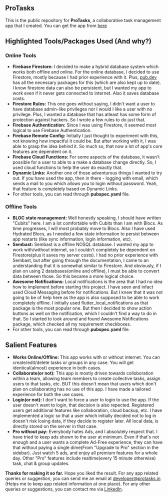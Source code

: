 <b><h2> ProTasks </h2> </b> 

This is the public repository for <b>ProTasks</b>, a collaborative task management app that I created. You can get the app from [here](https://play.google.com/store/apps/details?id=com.application.protasks.beta)

<b><h2> Highlighted Tools/Packages Used (And why?)</h2></b> 

<b><h3> Online Tools</h3></b>

- <b> Firebase Firestore:</b> I decided to make a hybrid database system which works both offline and online. For the online database, I decided to use Firestore, mostly because I had prior experience with it. Plus, [pub.dev](https://pub.dev) has all the necessary packages for this (which are also kept up to date). I know firestore data can also be persistent, but I wanted my app to work even if it never gets connected to internet. Also it saves database costs.
- <b> Firestore Rules:</b> This one goes without saying, I didn't want a user to have database admin-like privileges nor I would I like a user with no privilege. Plus, I wanted a database that has atleast has some form of protection against hackers. So I wrote a few rules to do just that.
- <b> Firebase Authentication:</b> Since I was using Firestore, it seemed most logical to use Firebase Authentication.
- <b> Firebase Remote Config:</b> Initially I just thought to experiment with this, not knowing how impactful it could be. But after working with it, I was able to grasp the idea behind it. So much so, that now a lot of app's core features are dependent on it.
- <b> Firebase Cloud Functions:</b> For some aspects of the database, it wasn't possible for a user to able to a make a database change directly. So, I used cloud functions to help the user do exactly that.
- <b> Dynamic Links:</b> Another one of those adventurous things I wanted to try out. If you have used the app, then in there - logging with email, which sends a mail to you which allows you to login without password. Yeah, that feature is completely based on Dynamic Links.
- For other tools, you can read through <b>pubspec.yaml</b> file.

<b><h3> Offline Tools</h3></b>

- <b> BLOC state management: </b> Well honestly speaking, I should have written "Cubits" here. I am a lot comfortable with Cubits than I am with Blocs. As time progresses, I will most probably move to Blocs. Also I have used Hydrated Blocs, as I needed a few state information to persist between app restarts (like sync information, login information, etc). 
- <b> Sembast:</b> Sembast is a offline NOSQL database. I wanted my app to work with/without internet, so I couldn't completely be dependent on Firestore(plus it saves my server costs). I had no prior experience with Sembast, but after going through the documentation, I came to an understanding that it is somewhat similar to Firestore. And obviously, if I plan on using 2 databases(online and offline), I must be able to convert data between those. So this became a more logical choice.
- <b> Awesome Notifications:</b> Local notifications is the area that I had no idea how to implement before starting this project. I have seen and infact used Cloud Messaging before for notifications. But I knew that it was not going to be of help here as the app is also supposed to be able to work completely offline. I initially used flutter_local_notifications as that package is the most popular one. But then I decided to show action buttons as well on the notification, which I couldn't find a way to do in that. So I started to look around and found Awesome Notifications package, which checked all my requirement checkboxes.
- For other tools, you can read through <b>pubspec.yaml</b> file.

<b><h2> Salient Features </h2></b> 

- <b> Works Online/Offline:</b> This app works with or without internet. You can create/edit/delete tasks or groups in any case. You will get identical(almost) experience in both cases.
- <b> Collaborate(or not):</b> This app is mostly driven towards colloboration within a team, allowing team members to create collective tasks, assign users to that tasks, etc. BUT this doesn't mean that users which don't plan on collaborating has no use of this app. I have made a tailored experience for both the use cases.
- <b> Login(or not):</b> I don't want to force a user to login to use the app. If the user doesn't want to login, that decision is also repected. Registered users get additional features like collaboration, cloud backup, etc. I have implemented a logic so that a user which initially decided not to log in doesn't risk losing data, if they decide to register later. All local data, is directly stored on the server in that case.
- <b> Pro without pay:</b> Everybody hates Ads, and I absolutely respect that. I have tried to keep ads shown to the user at minimum. Even if that's not enough and a user wants a complete Ad-Free experience, they can have that without paying a single dime(From "Upgrade to Pro" section in the sidebar). Just watch 5 ads, and enjoy all premium features for a whole day.
Other "Pro" features include realtime(every 15 minute otherwise) task, chat & group updates.


<b>Thanks for making it so far.</b> Hope you liked the result. For any app related queries or suggestion, you can send me an email at [developer@protasks.in](mailto:developer@protasks.in) (Helps me to keep app related information at one place). For any other queries or suggestions, you can contact me via [LinkedIn](https://www.linkedin.com/in/abhishek-97099b125/).